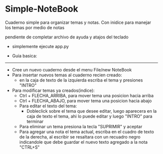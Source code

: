 # Simple-NoteBook
Cuaderno simple para organizar temas y notas. Con inidice para manejar los temas por medio de notas

pendiente de completar archivo de ayuda y atajos del teclado

- simplemente ejecute app.py

- Guia basica:
--------------
- Cree un nuevo cuaderno desde el menu File/new NoteBook
- Para insertar nuevos temas al cuaderno recien creado:
  - en la caja de texto de la izquierda escriba el tema y presiones "INTRO"
- Para modificar temas ya creados(indice):
  - Ctrl + FLECHA_ARRIBA, para mover tema una posicion hacia arriba
  - Ctrl + FLECHA_ABAJO, para mover tema una posicion hacia abajo
  - Para editar el texto del tema:
    - Dobleclick sobre el tema que desee editar, luego aparecera en la caja de texto el tema, ahi lo puede editar y luego "INTRO" para         terminar
  - Para eliminar un tema presiona la tecla "SUPRIMIR" y aceptar
  - Para agregar una nota el tema actual, escriba en el cuadro de texto de la derecha, al escribir se resaltara con un recuadro negro
    indicandole que debe guardar el nuevo texto agregado a la nota "CTRL+S"
